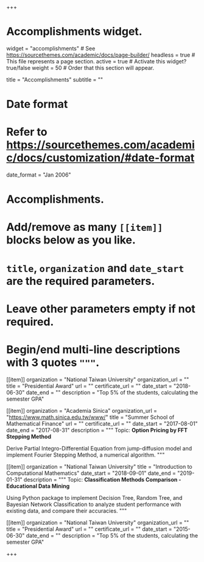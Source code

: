 +++
# Accomplishments widget.
widget = "accomplishments"  # See https://sourcethemes.com/academic/docs/page-builder/
headless = true  # This file represents a page section.
active = true  # Activate this widget? true/false
weight = 50  # Order that this section will appear.

title = "Accomplish&shy;ments"
subtitle = ""

# Date format
#   Refer to https://sourcethemes.com/academic/docs/customization/#date-format
date_format = "Jan 2006"

# Accomplishments.
#   Add/remove as many `[[item]]` blocks below as you like.
#   `title`, `organization` and `date_start` are the required parameters.
#   Leave other parameters empty if not required.
#   Begin/end multi-line descriptions with 3 quotes `"""`.

[[item]]
  organization = "National Taiwan University"
  organization_url = ""
  title = "Presidential Award"
  url = ""
  certificate_url = ""
  date_start = "2018-06-30"
  date_end = ""
  description = "Top 5% of the students, calculating the semester GPA"
  
[[item]]
  organization = "Academia Sinica"
  organization_url = "https://www.math.sinica.edu.tw/www/"
  title = "Summer School of Mathematical Finance"
  url = ""
  certificate_url = ""
  date_start = "2017-08-01"
  date_end = "2017-08-31"
  description = """
  Topic: **Option Pricing by FFT Stepping Method**
  
  Derive Partial Integro-Differential Equation from jump-diffusion model and implement Fourier
  Stepping Method, a numerical algorithm.
  """
  
[[item]]
  organization = "National Taiwan University"
  title = "Introduction to Computational Mathematics"
  date_start = "2018-09-01"
  date_end = "2019-01-31"
  description = """
  Topic: **Classification Methods Comparison - Educational Data Mining**
  
  Using Python package to implement Decision Tree, Random Tree, and Bayesian Network Classification
  to analyze student performance with existing data, and compare their accuracies.
  """

[[item]]
  organization = "National Taiwan University"
  organization_url = ""
  title = "Presidential Award"
  url = ""
  certificate_url = ""
  date_start = "2015-06-30"
  date_end = ""
  description = "Top 5% of the students, calculating the semester GPA"

+++
